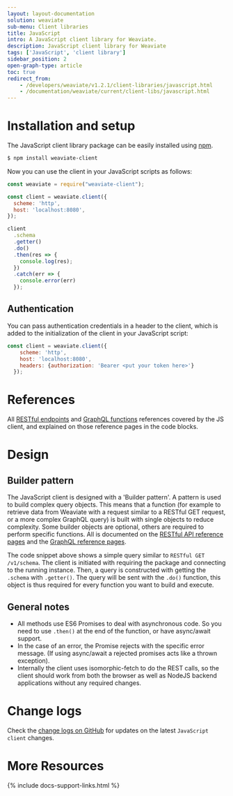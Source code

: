 ```yaml
---
layout: layout-documentation
solution: weaviate
sub-menu: Client libraries
title: JavaScript
intro: A JavaScript client library for Weaviate.
description: JavaScript client library for Weaviate
tags: ['JavaScript', 'client library']
sidebar_position: 2
open-graph-type: article
toc: true
redirect_from:
    - /developers/weaviate/v1.2.1/client-libraries/javascript.html
    - /documentation/weaviate/current/client-libs/javascript.html
---
```


# Installation and setup

The JavaScript client library package can be easily installed using [npm](https://www.npmjs.com/).

```bash
$ npm install weaviate-client
```

Now you can use the client in your JavaScript scripts as follows:

```javascript
const weaviate = require("weaviate-client");

const client = weaviate.client({
  scheme: 'http',
  host: 'localhost:8080',
});

client
  .schema
  .getter()
  .do()
  .then(res => {
    console.log(res);
  })
  .catch(err => {
    console.error(err)
  });
```

## Authentication

You can pass authentication credentials in a header to the client, which is added to the initialization of the client in your JavaScript script: 

```js
const client = weaviate.client({
    scheme: 'http',
    host: 'localhost:8080',
    headers: {authorization: 'Bearer <put your token here>'}
  });
```

# References

All [RESTful endpoints](../restful-api-references/index.html) and [GraphQL functions](../graphql-references/index.html) references covered by the JS client, and explained on those reference pages in the code blocks.

# Design

## Builder pattern

The JavaScript client is designed with a 'Builder pattern'. A pattern is used to build complex query objects. This means that a function (for example to retrieve data from Weaviate with a request similar to a RESTful GET request, or a more complex GraphQL query) is built with single objects to reduce complexity. Some builder objects are optional, others are required to perform specific functions. All is documented on the [RESTful API reference pages](../restful-api-references/index.html) and the [GraphQL reference pages](../graphql-references/index.html).

The code snippet above shows a simple query similar to `RESTful GET /v1/schema`. The client is initiated with requiring the package and connecting to the running instance. Then, a query is constructed with getting the `.schema` with `.getter()`. The query will be sent with the `.do()` function, this object is thus required for every function you want to build and execute. 

## General notes
- All methods use ES6 Promises to deal with asynchronous code. So you need to use `.then()` at the end of the function, or have async/await support.  
- In the case of an error, the Promise rejects with the specific error message. (If using async/await a rejected promises acts like a thrown exception).
- Internally the client uses isomorphic-fetch to do the REST calls, so the client should work from both the browser as well as NodeJS backend applications without any required changes.

# Change logs

Check the [change logs on GitHub](https://github.com/semi-technologies/weaviate-javascript-client/releases) for updates on the latest `JavaScript client` changes.

# More Resources

{% include docs-support-links.html %}
